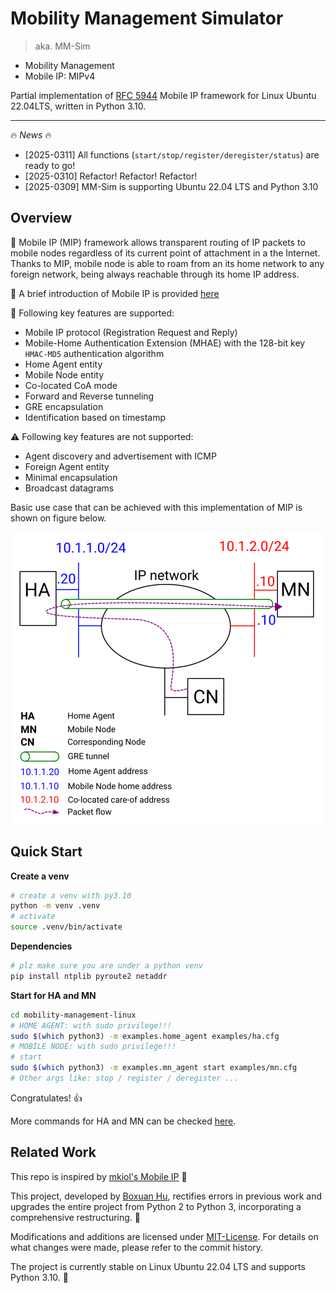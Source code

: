 # Mobility Management Simulator

> aka. MM-Sim

- Mobility Management
- Mobile IP: MIPv4

Partial implementation of [RFC 5944](https://tools.ietf.org/html/rfc5944) Mobile IP framework for Linux Ubuntu 22.04LTS, written in Python 3.10.

---

🔥 *News* 🔥

- [2025-0311] All functions (`start/stop/register/deregister/status`) are ready to go!
- [2025-0310] Refactor! Refactor! Refactor!
- [2025-0309] MM-Sim is supporting Ubuntu 22.04 LTS and Python 3.10

## Overview

🚀 Mobile IP (MIP) framework allows transparent routing of IP packets to mobile nodes regardless of its current point of attachment in a the Internet. Thanks to MIP, mobile node is able to roam from an its home network to any foreign network, being always reachable through its home IP address.

🌟 A brief introduction of Mobile IP is provided [here](https://docs.google.com/presentation/d/1uMKtgEIESeQTkul_gu7KrXnIFI3lo5WVHKnhKJMQ3ag/edit?usp=drive_link)

🎉 Following key features are supported:

* Mobile IP protocol (Registration Request and Reply)
* Mobile-Home Authentication Extension (MHAE) with  the 128-bit key `HMAC-MD5` authentication algorithm
* Home Agent entity
* Mobile Node entity
* Co-located CoA mode
* Forward and Reverse tunneling
* GRE encapsulation
* Identification based on timestamp

⚠️ Following key features are not supported:

* Agent discovery and advertisement with ICMP
* Foreign Agent entity
* Minimal encapsulation
* Broadcast datagrams

Basic use case that can be achieved with this implementation of MIP is shown on figure below.

![](./doc/drawing.png)

## Quick Start

**Create a venv**

```sh
# create a venv with py3.10
python -m venv .venv
# activate
source .venv/bin/activate
```

**Dependencies**

```bash
# plz make sure you are under a python venv
pip install ntplib pyroute2 netaddr
```

**Start for HA and MN**

```bash
cd mobility-management-linux
# HOME AGENT: with sudo privilege!!!
sudo $(which python3) -m examples.home_agent examples/ha.cfg
# MOBILE NODE: with sudo privilege!!!
# start
sudo $(which python3) -m examples.mn_agent start examples/mn.cfg
# Other args like: stop / register / deregister ...
```

Congratulates! 👍

More commands for HA and MN can be checked [here](./examples/README.md).

## Related Work

This repo is inspired by [mkiol's Mobile IP](https://github.com/mkiol/MobileIP) 🫡

This project, developed by [Boxuan Hu](https://bxhu2004.com/), rectifies errors in previous work and upgrades the entire project from Python 2 to Python 3, incorporating a comprehensive restructuring. 🚀

Modifications and additions are licensed under [MIT-License](https://en.wikipedia.org/wiki/MIT_License). For details on what changes were made, please refer to the commit history.

The project is currently stable on Linux Ubuntu 22.04 LTS and supports Python 3.10. 🌟

